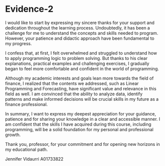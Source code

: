 # Evidence-2

I would like to start by expressing my sincere thanks for your support and dedication throughout the learning process. Undoubtedly, it has been a challenge for me to understand the concepts and skills needed to program. However, your patience and didactic approach have been fundamental to my progress.

I confess that, at first, I felt overwhelmed and struggled to understand how to apply programming logic to problem solving. But thanks to his clear explanations, practical examples and challenging exercises, I gradually began to feel more comfortable and confident in the world of programming.

Although my academic interests and goals lean more towards the field of finance, I realized that the contents we addressed, such as Linear Programming and Forecasting, have significant value and relevance in this field as well. I am convinced that the ability to analyze data, identify patterns and make informed decisions will be crucial skills in my future as a finance professional.

In summary, I want to express my deepest appreciation for your guidance, patience and for sharing your knowledge in a clear and accessible manner. I am confident that the skills I have acquired during this course, including programming, will be a solid foundation for my personal and professional growth.

Thank you, professor, for your commitment and for opening new horizons in my educational path.

Jennifer Vidaurri A01733822
